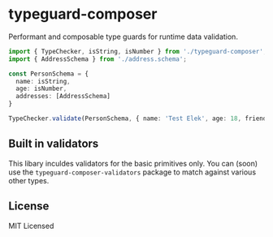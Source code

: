 # typeguard-composer

Performant and composable type guards for runtime data validation.

```ts
import { TypeChecker, isString, isNumber } from './typeguard-composer';
import { AddressSchema } from './address.schema';

const PersonSchema = {
  name: isString,
  age: isNumber,
  addresses: [AddressSchema]
}

TypeChecker.validate(PersonSchema, { name: 'Test Elek', age: 18, friends: []});
```

## Built in validators

This libary inculdes validators for the basic primitives only. You can (soon) use the `typeguard-composer-validators` package to match against various other types.

## License

MIT Licensed
